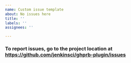 ```yaml
---
name: Custom issue template
about: No issues here
title: ''
labels: ''
assignees: ''

---
```


### To report issues, go to the project location at https://github.com/jenkinsci/ghprb-plugin/issues
